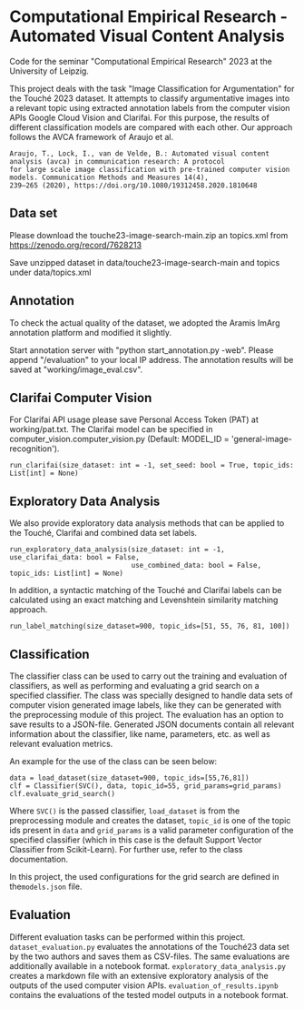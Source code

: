 # Computational Empirical Research - Automated Visual Content Analysis
Code for the seminar "Computational Empirical Research" 2023 at the University of Leipzig.

This project deals with the task "Image Classification for Argumentation" for the Touché 2023 dataset. It attempts to 
classify argumentative images into a relevant topic using extracted annotation labels from the computer vision APIs 
Google Cloud Vision and Clarifai. For this purpose, the results of different classification models are compared with 
each other. Our approach follows the AVCA framework of Araujo et al.

```
Araujo, T., Lock, I., van de Velde, B.: Automated visual content analysis (avca) in communication research: A protocol 
for large scale image classification with pre-trained computer vision models. Communication Methods and Measures 14(4), 
239–265 (2020), https://doi.org/10.1080/19312458.2020.1810648
```

## Data set
Please download the touche23-image-search-main.zip an topics.xml from https://zenodo.org/record/7628213

Save unzipped dataset in data/touche23-image-search-main and topics under data/topics.xml

## Annotation
To check the actual quality of the dataset, we adopted the Aramis ImArg annotation platform and modified it slightly.

Start annotation server with "python start_annotation.py -web". Please append "/evaluation" to your local IP address.
The annotation results will be saved at "working/image_eval.csv".

## Clarifai Computer Vision
For Clarifai API usage please save Personal Access Token (PAT) at working/pat.txt. The Clarifai model can be specified 
in computer_vision.computer_vision.py (Default: MODEL_ID = 'general-image-recognition').

```
run_clarifai(size_dataset: int = -1, set_seed: bool = True, topic_ids: List[int] = None)
```

## Exploratory Data Analysis
We also provide exploratory data analysis methods that can be applied to the Touché, Clarifai and combined data set 
labels.

```
run_exploratory_data_analysis(size_dataset: int = -1, use_clarifai_data: bool = False, 
                              use_combined_data: bool = False, topic_ids: List[int] = None)
```

In addition, a syntactic matching of the Touché and Clarifai labels can be calculated using an exact matching and 
Levenshtein similarity matching approach.

```
run_label_matching(size_dataset=900, topic_ids=[51, 55, 76, 81, 100])
```

## Classification
The classifier class can be used to carry out the training and evaluation of classifiers, as well as performing and 
evaluating a grid search on a specified classifier. The class was specially designed to handle data sets of computer 
vision generated image labels, like they can be generated with the preprocessing module of this project.
The evaluation has an option to save results to a JSON-file. Generated JSON documents contain all relevant information 
about the classifier, like name, parameters, etc. as well as relevant evaluation metrics.

An example for the use of the class can be seen below:

```
data = load_dataset(size_dataset=900, topic_ids=[55,76,81])
clf = Classifier(SVC(), data, topic_id=55, grid_params=grid_params)
clf.evaluate_grid_search()
```

Where `SVC()` is the passed classifier, `load_dataset` is from the preprocessing module and creates the dataset, 
`topic_id` is one of the topic ids present in `data` and `grid_params` is a valid parameter configuration of the 
specified classifier (which in this case is the default Support Vector Classifier from Scikit-Learn). For further use, 
refer to the class documentation.

In this project, the used configurations for the grid search are defined in the`models.json` file.

## Evaluation
Different evaluation tasks can be performed within this project.
`dataset_evaluation.py` evaluates the annotations of the Touché23 data set by the two authors and saves them as 
CSV-files. The same evaluations are additionally available in a notebook format. `exploratory_data_analysis.py` creates 
a markdown file with an extensive exploratory analysis of the outputs of the used computer vision APIs. 
`evaluation_of_results.ipynb` contains the evaluations of the tested model outputs in a notebook format.